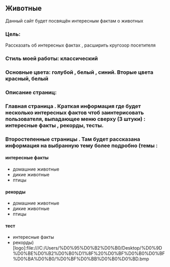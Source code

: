 ## Животные 
Данный сайт будет посвящён интересным фактам о животных
### Цель:
Рассказать об интересных фактах , расширить кругозор посетителя
### Стиль моей работы: классический
### Основные цвета: голубой , белый , синий. Вторые цвета красный, белый
### Описание страниц:
 ### Главная страница . Краткая информация где будет несколько интересных фактов чтоб заинтерисовать пользователя, выпадающее меню сверху (3 штуки) : интересные факты , рекорды, тесты. 
 ### Второстепенные страницы . Там будет рассказана информация на выбранную тему более подробно (темы : 
 #### интересные факты
 - домашние животные
 - дикие животные 
 - птицы
#### рекорды 
 - домашние животные
 - дикие животные 
 - птицы
 #### тест 
 - интересные факты 
 - рекорды)
[logo]:file:///C:/Users/%D0%95%D0%B2%D0%B0/Desktop/%D0%9D%D0%BE%D0%B2%D0%B0%D1%8F%20%D0%BF%D0%B0%D0%BF%D0%BA%D0%B0/%D0%BF%D0%BB%D0%B0%D0%BD.bmp
